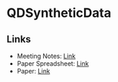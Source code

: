# QDSyntheticData

## Links

- Meeting Notes: [Link](https://drive.google.com/drive/folders/1Q0Np8xaJgcvqMSt_5PDl-M6MyrfWjtjN?usp=sharing)
- Paper Spreadsheet: [Link](https://docs.google.com/spreadsheets/d/1rJuiM-553zsryF5HHWEL0Z7ucPaXSA_x6U9tQo-yaPE/edit?usp=sharing)
- Paper: [Link](https://www.overleaf.com/read/tvvwqwxmqdvf#e3f33b)
